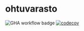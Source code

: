 # ohtuvarasto

![GHA workflow badge](https://github.com/valtterikantanen/ohtuvarasto/workflows/CI/badge.svg)
[![codecov](https://codecov.io/gh/valtterikantanen/ohtuvarasto/branch/main/graph/badge.svg?token=4WSZ0D9GUO)](https://codecov.io/gh/valtterikantanen/ohtuvarasto)

